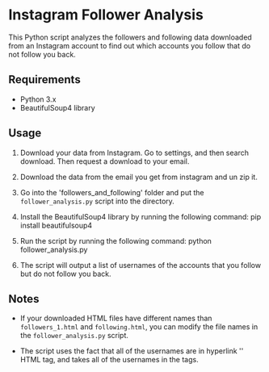 # Instagram Follower Analysis

This Python script analyzes the followers and following data downloaded from an Instagram account to find out which accounts you follow that do not follow you back.

## Requirements

- Python 3.x
- BeautifulSoup4 library

## Usage

1. Download your data from Instagram. Go to settings, and then search download. Then request a download to your email.

2. Download the data from the email you get from instagram and un zip it.

3. Go into the 'followers_and_following' folder and put the `follower_analysis.py` script into the directory.

4. Install the BeautifulSoup4 library by running the following command: pip install beautifulsoup4

5. Run the script by running the following command: python follower_analysis.py

6. The script will output a list of usernames of the accounts that you follow but do not follow you back.

## Notes

- If your downloaded HTML files have different names than `followers_1.html` and `following.html`, you can modify the file names in the `follower_analysis.py` script.

- The script uses the fact that all of the usernames are in hyperlink '<a>' HTML tag, and takes all of the usernames in the <a> tags.
